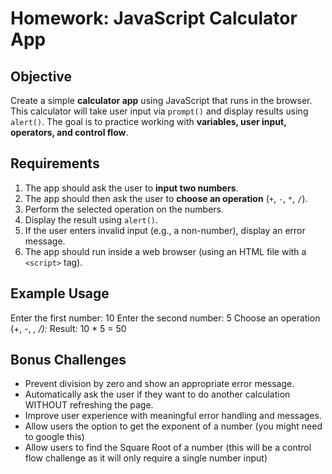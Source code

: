 # Homework: JavaScript Calculator App

## Objective  

Create a simple **calculator app** using JavaScript that runs in the browser. This calculator will take user input via `prompt()` and display results using `alert()`. The goal is to practice working with **variables, user input, operators, and control flow**.

## Requirements  

1. The app should ask the user to **input two numbers**.
2. The app should then ask the user to **choose an operation** (`+`, `-`, `*`, `/`).
3. Perform the selected operation on the numbers.
4. Display the result using `alert()`.
5. If the user enters invalid input (e.g., a non-number), display an error message.
6. The app should run inside a web browser (using an HTML file with a `<script>` tag).

## Example Usage  

Enter the first number: 10
Enter the second number: 5
Choose an operation (+, -, *, /):*
Result: 10 * 5 = 50

## Bonus Challenges

- Prevent division by zero and show an appropriate error message.
- Automatically ask the user if they want to do another calculation WITHOUT refreshing the page.
- Improve user experience with meaningful error handling and messages.
- Allow users the option to get the exponent of a number (you might need to google this)
- Allow users to find the Square Root of a number (this will be a control flow challenge as it will only require a single number input)
